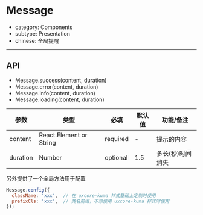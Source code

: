 # Message

- category: Components
- subtype: Presentation
- chinese: 全局提醒

---

## API

* Message.success(content, duration)
* Message.error(content, duration)
* Message.info(content, duration)
* Message.loading(content, duration)

| 参数 | 类型 | 必填 | 默认值 | 功能/备注 |
|---|---|---|---|---|
|content|React.Element or String|required|-|提示的内容|
|duration|Number|optional|1.5|多长(秒)时间消失|

另外提供了一个全局方法用于配置 

```js
Message.config({
  className: 'xxx',  // 在 uxcore-kuma 样式基础上定制时使用
  prefixCls: 'xxx',  // 类名前缀，不想使用 uxcore-kuma 样式时使用
});
```






